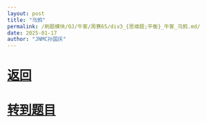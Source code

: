 ```yaml
---
layout: post
title: "乌鸦"
permalink: /刷题模块/OJ/牛客/周赛65/div3_{思维题;平衡}_牛客_乌鸦.md/
date: 2025-01-17
author: "JNMC孙国庆"
---
```


# [返回](https://aliceauto.github.io/%E5%88%B7%E9%A2%98%E6%A8%A1%E5%9D%97/OJ/)
# [转到题目](https://ac.nowcoder.com/acm/contest/92972/G)